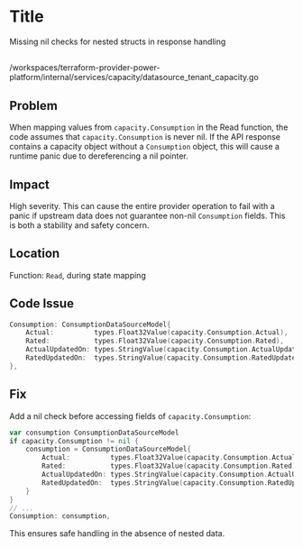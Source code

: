 # Title

Missing nil checks for nested structs in response handling

##

/workspaces/terraform-provider-power-platform/internal/services/capacity/datasource_tenant_capacity.go

## Problem

When mapping values from `capacity.Consumption` in the Read function, the code assumes that `capacity.Consumption` is never nil. If the API response contains a capacity object without a `Consumption` object, this will cause a runtime panic due to dereferencing a nil pointer.

## Impact

High severity. This can cause the entire provider operation to fail with a panic if upstream data does not guarantee non-nil `Consumption` fields. This is both a stability and safety concern.

## Location

Function: `Read`, during state mapping

## Code Issue

```go
Consumption: ConsumptionDataSourceModel{
    Actual:          types.Float32Value(capacity.Consumption.Actual),
    Rated:           types.Float32Value(capacity.Consumption.Rated),
    ActualUpdatedOn: types.StringValue(capacity.Consumption.ActualUpdatedOn),
    RatedUpdatedOn:  types.StringValue(capacity.Consumption.RatedUpdatedOn),
},
```

## Fix

Add a nil check before accessing fields of `capacity.Consumption`:

```go
var consumption ConsumptionDataSourceModel
if capacity.Consumption != nil {
    consumption = ConsumptionDataSourceModel{
        Actual:          types.Float32Value(capacity.Consumption.Actual),
        Rated:           types.Float32Value(capacity.Consumption.Rated),
        ActualUpdatedOn: types.StringValue(capacity.Consumption.ActualUpdatedOn),
        RatedUpdatedOn:  types.StringValue(capacity.Consumption.RatedUpdatedOn),
    }
}
// ...
Consumption: consumption,
```

This ensures safe handling in the absence of nested data.
